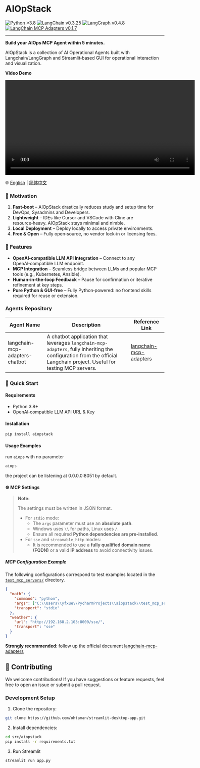 # AIOpStack

[![Python ≥3.8](https://img.shields.io/badge/python-3.8%2B-brightgreen.svg)](https://www.python.org/)
[![LangChain v0.3.25](https://img.shields.io/badge/LangChain-0.3.25-blue.svg)](https://pypi.org/project/langchain/)
[![LangGraph v0.4.8](https://img.shields.io/badge/LangGraph-0.4.8-orange.svg)](https://pypi.org/project/langgraph/)
[![LangChain MCP Adapters v0.1.7](https://img.shields.io/badge/LangChain--MCP--Adapters-0.1.7-purple.svg)](https://pypi.org/project/langchain-mcp-adapters/)

---
**Build your AIOps MCP Agent within 5 minutes.**

AIOpStack is a collection of AI Operational Agents built with Langchain/LangGraph and Streamlit‑based GUI for operational interaction and visualization.

**Video Demo**

<video controls width="600">
    <source src="media/demo_en.mp4" type="video/mp4">
    Your browser does not support the video tag.
</video>


🌐 [English](README.md) | [简体中文](README.zh.md)

### 🎯 Motivation

1. **Fast‑boot** – AIOpStack drastically reduces study and setup time for DevOps, Sysadmins and Developers.   
2. **Lightweight** – IDEs like Cursor and VSCode with Cline are resource‑heavy. AIOpStack stays minimal and nimble.  
3. **Local Deployment** – Deploy locally to access private environments.  
4. **Free & Open** – Fully open‑source, no vendor lock‑in or licensing fees.

### 🚀 Features

- **OpenAI‑compatible LLM API Integration** – Connect to any OpenAI‑compatible LLM endpoint.  
- **MCP Integration** – Seamless bridge between LLMs and popular MCP tools (e.g., Kubernetes, Ansible).  
- **Human‑in‑the‑loop Feedback** – Pause for confirmation or iterative refinement at key steps.  
- **Pure Python & GUI‑free** – Fully Python‑powered: no frontend skills required for reuse or extension.

### Agents Repository
| Agent Name                     | Description                                                                                                                                                  | Reference Link                                                                                          |
|--------------------------------|--------------------------------------------------------------------------------------------------------------------------------------------------------------|----------------------------------------------------------------------------------------------------------|
| langchain-mcp-adapters-chatbot | A chatbot application that leverages `langchain-mcp-adapters`, fully inheriting the configuration from the official Langchain project. Useful for testing MCP servers. | [langchain-mcp-adapters](https://github.com/langchain-ai/langchain-mcp-adapters/blob/main/README.md)    |



### 📖 Quick Start

#### Requirements

- Python 3.8+  
- OpenAI‑compatible LLM API URL & Key

#### Installation

```bash
pip install aiopstack
```

#### Usage Examples
run `aiops` with no parameter
```bash
aiops
```
the project can be listening at 0.0.0.0:8051 by default.

#### ⚙️ MCP Settings

> **Note:**
> 
> The settings must be written in JSON format.
> - For `stdio` mode:
>   - The `args` parameter must use an **absolute path**.
>   - Windows uses `\\` for paths, Linux uses `/`.
>   - Ensure all required **Python dependencies are pre-installed**.
> - For `sse` and `streamable_http` modes:
>   - It is recommended to use a **fully qualified domain name (FQDN)** or a valid **IP address** to avoid connectivity issues.

##### MCP Configuration Example 
The following configurations correspond to test examples located in the [`test_mcp_servers/`](./test_mcp_servers/) directory.
```json
{
  "math": {
    "command": "python",
    "args": ["C:\\Users\\yfxue\\PycharmProjects\\aiopstack\\test_mcp_server\\math_server.py"],
    "transport": "stdio"
  },
  "weather": {
    "url": "http://192.168.2.103:8000/sse/",
    "transport": "sse"
  }
}
```
**Strongly recommended**: follow up the official document [langchain-mcp-adapters](https://github.com/langchain-ai/langchain-mcp-adapters/blob/main/README.md)

## 🤝 Contributing

We welcome contributions! If you have suggestions or feature requests, feel free to open an issue or submit a pull request.

### Development Setup

1. Clone the repository:

```bash
git clone https://github.com/ohtaman/streamlit-desktop-app.git
```

2. Install dependencies:

```bash
cd src/aiopstack
pip install -r requirements.txt
```

3. Run Streamlit
```bash
streamlit run app.py
```


